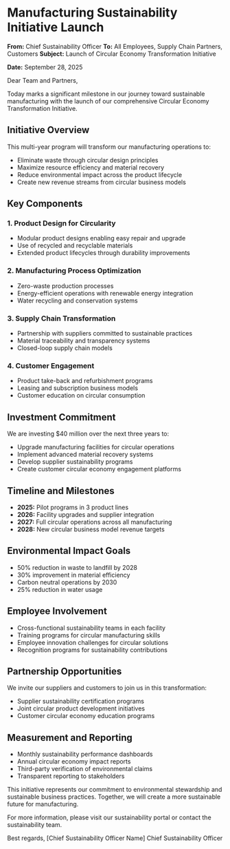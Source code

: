 # Manufacturing Sustainability Initiative Launch

**From:** Chief Sustainability Officer
**To:** All Employees, Supply Chain Partners, Customers
**Subject:** Launch of Circular Economy Transformation Initiative

**Date:** September 28, 2025

Dear Team and Partners,

Today marks a significant milestone in our journey toward sustainable manufacturing with the launch of our comprehensive Circular Economy Transformation Initiative.

## Initiative Overview

This multi-year program will transform our manufacturing operations to:
- Eliminate waste through circular design principles
- Maximize resource efficiency and material recovery
- Reduce environmental impact across the product lifecycle
- Create new revenue streams from circular business models

## Key Components

### 1. Product Design for Circularity
- Modular product designs enabling easy repair and upgrade
- Use of recycled and recyclable materials
- Extended product lifecycles through durability improvements

### 2. Manufacturing Process Optimization
- Zero-waste production processes
- Energy-efficient operations with renewable energy integration
- Water recycling and conservation systems

### 3. Supply Chain Transformation
- Partnership with suppliers committed to sustainable practices
- Material traceability and transparency systems
- Closed-loop supply chain models

### 4. Customer Engagement
- Product take-back and refurbishment programs
- Leasing and subscription business models
- Customer education on circular consumption

## Investment Commitment

We are investing $40 million over the next three years to:
- Upgrade manufacturing facilities for circular operations
- Implement advanced material recovery systems
- Develop supplier sustainability programs
- Create customer circular economy engagement platforms

## Timeline and Milestones

- **2025:** Pilot programs in 3 product lines
- **2026:** Facility upgrades and supplier integration
- **2027:** Full circular operations across all manufacturing
- **2028:** New circular business model revenue targets

## Environmental Impact Goals

- 50% reduction in waste to landfill by 2028
- 30% improvement in material efficiency
- Carbon neutral operations by 2030
- 25% reduction in water usage

## Employee Involvement

- Cross-functional sustainability teams in each facility
- Training programs for circular manufacturing skills
- Employee innovation challenges for circular solutions
- Recognition programs for sustainability contributions

## Partnership Opportunities

We invite our suppliers and customers to join us in this transformation:
- Supplier sustainability certification programs
- Joint circular product development initiatives
- Customer circular economy education programs

## Measurement and Reporting

- Monthly sustainability performance dashboards
- Annual circular economy impact reports
- Third-party verification of environmental claims
- Transparent reporting to stakeholders

This initiative represents our commitment to environmental stewardship and sustainable business practices. Together, we will create a more sustainable future for manufacturing.

For more information, please visit our sustainability portal or contact the sustainability team.

Best regards,
[Chief Sustainability Officer Name]
Chief Sustainability Officer
